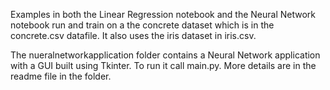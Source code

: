Examples in both the Linear Regression notebook and the Neural Network notebook run and train on a the concrete dataset which is in the concrete.csv datafile. It also uses the iris dataset in iris.csv.

The nueralnetworkapplication folder contains a Neural Network application with a GUI built using Tkinter. To run it call main.py. More details are in the readme file in the folder.
